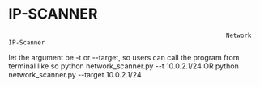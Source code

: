 # IP-SCANNER
                                                                Network IP-Scanner
let the argument be -t or --target, so users can call the program from terminal like so
python network_scanner.py --t 10.0.2.1/24
OR
python network_scanner.py --target 10.0.2.1/24
                                
